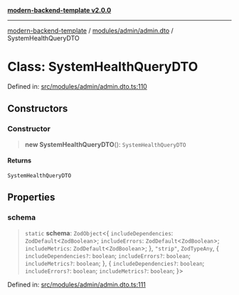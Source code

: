 [**modern-backend-template v2.0.0**](../../../../README.md)

***

[modern-backend-template](../../../../modules.md) / [modules/admin/admin.dto](../README.md) / SystemHealthQueryDTO

# Class: SystemHealthQueryDTO

Defined in: [src/modules/admin/admin.dto.ts:110](https://github.com/maemreyo/saas-4cus-nodejs/blob/2a5b3f3aa11335dfa561e80e1feabb8e6084261e/src/modules/admin/admin.dto.ts#L110)

## Constructors

### Constructor

> **new SystemHealthQueryDTO**(): `SystemHealthQueryDTO`

#### Returns

`SystemHealthQueryDTO`

## Properties

### schema

> `static` **schema**: `ZodObject`\<\{ `includeDependencies`: `ZodDefault`\<`ZodBoolean`\>; `includeErrors`: `ZodDefault`\<`ZodBoolean`\>; `includeMetrics`: `ZodDefault`\<`ZodBoolean`\>; \}, `"strip"`, `ZodTypeAny`, \{ `includeDependencies?`: `boolean`; `includeErrors?`: `boolean`; `includeMetrics?`: `boolean`; \}, \{ `includeDependencies?`: `boolean`; `includeErrors?`: `boolean`; `includeMetrics?`: `boolean`; \}\>

Defined in: [src/modules/admin/admin.dto.ts:111](https://github.com/maemreyo/saas-4cus-nodejs/blob/2a5b3f3aa11335dfa561e80e1feabb8e6084261e/src/modules/admin/admin.dto.ts#L111)
